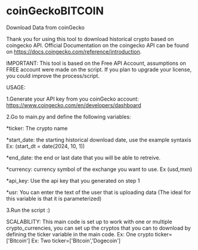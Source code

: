 # coinGeckoBITCOIN
Download Data from coinGecko

Thank you for using this tool to download historical crypto based on coingecko API. 
Official Documentation on the coingecko API can be found on https://docs.coingecko.com/reference/introduction.

IMPORTANT: This tool is based on the Free API Account, assumptions on FREE account were made on the script. If you plan to upgrade your license, you could improve the process/script.

USAGE:

1.Generate your API key from you coinGecko account: https://www.coingecko.com/en/developers/dashboard

2.Go to main.py and define the following variables: 

*ticker: The crypto name

*start_date: the starting historical download date, use the example syntaxis Ex: (start_dt = date(2024, 10, 1))

*end_date: the end or last date that you will be able to retreive. 

*currency: currency symbol of the exchange you want to use. Ex (usd,mxn)

*api_key: Use the api key that you generated on step 1

*usr: You can enter the text of the user that is uploading data (The ideal for this variable is that it is parameterized)

3.Run the script :)


SCALABILITY: 
This main code is set up to work with one or multiple crypto_currencies, you can set up the cryptos that you can to download by defining the ticker variable in the main code. 
Ex: One crypto ticker=['Bitcoin']
Ex: Two ticker=['Bitcoin','Dogecoin']

